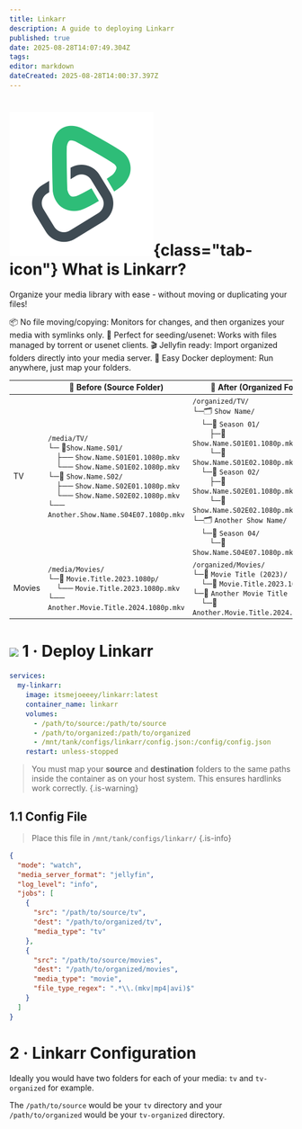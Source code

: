 ```yaml
---
title: Linkarr
description: A guide to deploying Linkarr
published: true
date: 2025-08-28T14:07:49.304Z
tags: 
editor: markdown
dateCreated: 2025-08-28T14:00:37.397Z
---
```


# ![](/linkarr.png){class="tab-icon"} What is Linkarr?
Organize your media library with ease - without moving or duplicating your files!

📦 No file moving/copying: Monitors for changes, and then organizes your media with symlinks only.
🧲 Perfect for seeding/usenet: Works with files managed by torrent or usenet clients.
🎬 Jellyfin ready: Import organized folders directly into your media server.
🐳 Easy Docker deployment: Run anywhere, just map your folders.

<table>
<thead>
<tr>
<th></th>
<th>📂 <strong>Before (Source Folder)</strong></th>
<th>📂 <strong>After (Organized Folder)</strong></th>
</tr>
</thead>
<tbody>
<tr>
<td>TV</td>
<td><code>/media/TV/</code><br>└─ 📂<code>Show.Name.S01/</code><br>&nbsp;&nbsp;&nbsp;&nbsp;├── <code>Show.Name.S01E01.1080p.mkv</code><br>&nbsp;&nbsp;&nbsp;&nbsp;└── <code>Show.Name.S01E02.1080p.mkv</code><br>└─📂 <code>Show.Name.S02/</code><br>&nbsp;&nbsp;&nbsp;&nbsp;├── <code>Show.Name.S02E01.1080p.mkv</code><br>&nbsp;&nbsp;&nbsp;&nbsp;└── <code>Show.Name.S02E02.1080p.mkv</code><br>└── <code>Another.Show.Name.S04E07.1080p.mkv</code></td>
<td><code>/organized/TV/</code><br>└─🗂️ <code>Show Name/</code><br>&nbsp;&nbsp;&nbsp;&nbsp;└─📂 <code>Season 01/</code><br>&nbsp;&nbsp;&nbsp;&nbsp;&nbsp;&nbsp;&nbsp;&nbsp;├─🔗 <code>Show.Name.S01E01.1080p.mkv</code><br>&nbsp;&nbsp;&nbsp;&nbsp;&nbsp;&nbsp;&nbsp;&nbsp;└─🔗 <code>Show.Name.S01E02.1080p.mkv</code> <br>&nbsp;&nbsp;&nbsp;&nbsp;└─📂 <code>Season 02/</code><br>&nbsp;&nbsp;&nbsp;&nbsp;&nbsp;&nbsp;&nbsp;&nbsp;├─🔗 <code>Show.Name.S02E01.1080p.mkv</code><br>&nbsp;&nbsp;&nbsp;&nbsp;&nbsp;&nbsp;&nbsp;&nbsp;└─🔗 <code>Show.Name.S02E02.1080p.mkv</code> <br>└─🗂️ <code>Another Show Name/</code><br>&nbsp;&nbsp;&nbsp;&nbsp;└─📂 <code>Season 04/</code><br>&nbsp;&nbsp;&nbsp;&nbsp;&nbsp;&nbsp;&nbsp;&nbsp;└─🔗 <code>Show.Name.S04E07.1080p.mkv</code></td>
</tr>
<tr>
<td>Movies</td>
<td><code>/media/Movies/</code><br>└─📂 <code>Movie.Title.2023.1080p/</code><br>&nbsp;&nbsp;&nbsp;&nbsp;└── <code>Movie.Title.2023.1080p.mkv</code><br>└── <code>Another.Movie.Title.2024.1080p.mkv</code></td>
<td><code>/organized/Movies/</code><br>└─📂 <code>Movie Title (2023)/</code><br>&nbsp;&nbsp;&nbsp;&nbsp;└─🔗 <code>Movie.Title.2023.1080p.mkv</code> <br>└─📂 <code>Another Movie Title (2024)/</code><br>&nbsp;&nbsp;&nbsp;&nbsp;└─🔗 <code>Another.Movie.Title.2024.1080p.mkv</code></td>
</tr>
</tbody>
</table>


# <img src="/docker.png" class="tab-icon"> 1 · Deploy Linkarr

```yaml
services:
  my-linkarr:
    image: itsmejoeeey/linkarr:latest
    container_name: linkarr
    volumes:
      - /path/to/source:/path/to/source
      - /path/to/organized:/path/to/organized
      - /mnt/tank/configs/linkarr/config.json:/config/config.json
    restart: unless-stopped
```
> You must map your **source** and **destination** folders to the same paths inside the container as on your host system. This ensures hardlinks work correctly.
{.is-warning}


## 1.1 Config File
> Place this file in `/mnt/tank/configs/linkarr/`
{.is-info}

```json
{
  "mode": "watch",
  "media_server_format": "jellyfin",
  "log_level": "info",
  "jobs": [
    {
      "src": "/path/to/source/tv",
      "dest": "/path/to/organized/tv",
      "media_type": "tv"
    },
    {
      "src": "/path/to/source/movies",
      "dest": "/path/to/organized/movies",
      "media_type": "movie",
      "file_type_regex": ".*\\.(mkv|mp4|avi)$"
    }
  ]
} 

```

# 2 · Linkarr Configuration
Ideally you would have two folders for each of your media: `tv` and `tv-organized` for example.

The `/path/to/source` would be your `tv` directory and your `/path/to/organized` would be your `tv-organized` directory. 